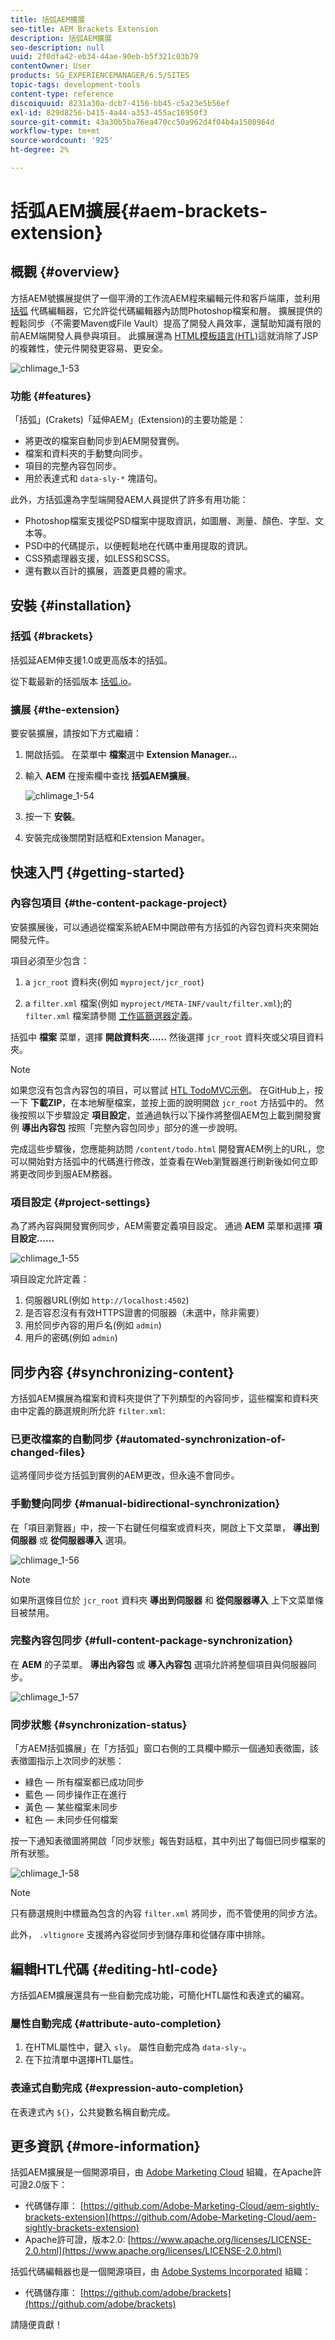 ```yaml
---
title: 括弧AEM擴展
seo-title: AEM Brackets Extension
description: 括弧AEM擴展
seo-description: null
uuid: 2f0dfa42-eb34-44ae-90eb-b5f321c03b79
contentOwner: User
products: SG_EXPERIENCEMANAGER/6.5/SITES
topic-tags: development-tools
content-type: reference
discoiquuid: 8231a30a-dcb7-4156-bb45-c5a23e5b56ef
exl-id: 829d8256-b415-4a44-a353-455ac16950f3
source-git-commit: 43a30b5ba76ea470cc50a962d4f04b4a1508964d
workflow-type: tm+mt
source-wordcount: '925'
ht-degree: 2%

---
```


# 括弧AEM擴展{#aem-brackets-extension}

## 概觀 {#overview}

方括AEM號擴展提供了一個平滑的工作流AEM程來編輯元件和客戶端庫，並利用 [括弧](https://brackets.io/) 代碼編輯器，它允許從代碼編輯器內訪問Photoshop檔案和層。 擴展提供的輕鬆同步（不需要Maven或File Vault）提高了開發人員效率，還幫助知識有限的前AEM端開發人員參與項目。 此擴展還為 [HTML模板語言(HTL)](https://experienceleague.adobe.com/docs/experience-manager-htl/content/overview.html)這就消除了JSP的複雜性，使元件開發更容易、更安全。

![chlimage_1-53](assets/chlimage_1-53a.png)

### 功能 {#features}

「括弧」(Crakets)「延伸AEM」(Extension)的主要功能是：

* 將更改的檔案自動同步到AEM開發實例。
* 檔案和資料夾的手動雙向同步。
* 項目的完整內容包同步。
* 用於表達式和 `data-sly-*` 塊語句。

此外，方括弧還為字型端開發AEM人員提供了許多有用功能：

* Photoshop檔案支援從PSD檔案中提取資訊，如圖層、測量、顏色、字型、文本等。
* PSD中的代碼提示，以便輕鬆地在代碼中重用提取的資訊。
* CSS預處理器支援，如LESS和SCSS。
* 還有數以百計的擴展，涵蓋更具體的需求。

## 安裝 {#installation}

### 括弧 {#brackets}

括弧延AEM伸支援1.0或更高版本的括弧。

從下載最新的括弧版本 [括弧.io](https://brackets.io/)。

### 擴展 {#the-extension}

要安裝擴展，請按如下方式繼續：

1. 開啟括弧。 在菜單中 **檔案**&#x200B;選中 **Extension Manager...**
1. 輸入 **AEM** 在搜索欄中查找 **括弧AEM擴展**。

   ![chlimage_1-54](assets/chlimage_1-54a.png)

1. 按一下 **安裝**。
1. 安裝完成後關閉對話框和Extension Manager。

## 快速入門 {#getting-started}

### 內容包項目 {#the-content-package-project}

安裝擴展後，可以通過從檔案系統AEM中開啟帶有方括弧的內容包資料夾來開始開發元件。

項目必須至少包含：

1. a `jcr_root` 資料夾(例如 `myproject/jcr_root`)

1. a `filter.xml` 檔案(例如 `myproject/META-INF/vault/filter.xml`);的 `filter.xml` 檔案請參閱 [工作區篩選器定義](https://jackrabbit.apache.org/filevault/filter.html)。

括弧中 **檔案** 菜單，選擇 **開啟資料夾……** 然後選擇 `jcr_root` 資料夾或父項目資料夾。

>[!NOTE]
>
>如果您沒有包含內容包的項目，可以嘗試 [HTL TodoMVC示例](https://github.com/Adobe-Marketing-Cloud/aem-sightly-sample-todomvc)。 在GitHub上，按一下 **下載ZIP**，在本地解壓檔案，並按上面的說明開啟 `jcr_root` 方括弧中的。 然後按照以下步驟設定 **項目設定**，並通過執行以下操作將整個AEM包上載到開發實例 **導出內容包** 按照「完整內容包同步」部分的進一步說明。
>
>完成這些步驟後，您應能夠訪問 `/content/todo.html` 開發實AEM例上的URL，您可以開始對方括弧中的代碼進行修改，並查看在Web瀏覽器進行刷新後如何立即將更改同步到服AEM務器。

### 項目設定 {#project-settings}

為了將內容與開發實例同步，AEM需要定義項目設定。 通過 **AEM** 菜單和選擇 **項目設定……**

![chlimage_1-55](assets/chlimage_1-55a.png)

項目設定允許定義：

1. 伺服器URL(例如 `http://localhost:4502`)
1. 是否容忍沒有有效HTTPS證書的伺服器（未選中，除非需要）
1. 用於同步內容的用戶名(例如 `admin`)
1. 用戶的密碼(例如 `admin`)

## 同步內容 {#synchronizing-content}

方括弧AEM擴展為檔案和資料夾提供了下列類型的內容同步，這些檔案和資料夾由中定義的篩選規則所允許 `filter.xml`:

### 已更改檔案的自動同步 {#automated-synchronization-of-changed-files}

這將僅同步從方括弧到實例的AEM更改，但永遠不會同步。

### 手動雙向同步 {#manual-bidirectional-synchronization}

在「項目瀏覽器」中，按一下右鍵任何檔案或資料夾，開啟上下文菜單， **導出到伺服器** 或 **從伺服器導入** 選項。

![chlimage_1-56](assets/chlimage_1-56a.png)

>[!NOTE]
>
>如果所選條目位於 `jcr_root` 資料夾 **導出到伺服器** 和 **從伺服器導入** 上下文菜單條目被禁用。

### 完整內容包同步 {#full-content-package-synchronization}

在 **AEM** 的子菜單。 **導出內容包** 或 **導入內容包** 選項允許將整個項目與伺服器同步。

![chlimage_1-57](assets/chlimage_1-57a.png)

### 同步狀態 {#synchronization-status}

「方AEM括弧擴展」在「方括弧」窗口右側的工具欄中顯示一個通知表徵圖，該表徵圖指示上次同步的狀態：

* 綠色 — 所有檔案都已成功同步
* 藍色 — 同步操作正在進行
* 黃色 — 某些檔案未同步
* 紅色 — 未同步任何檔案

按一下通知表徵圖將開啟「同步狀態」報告對話框，其中列出了每個已同步檔案的所有狀態。

![chlimage_1-58](assets/chlimage_1-58a.png)

>[!NOTE]
>
>只有篩選規則中標籤為包含的內容 `filter.xml` 將同步，而不管使用的同步方法。
>
>此外， `.vltignore` 支援將內容從同步到儲存庫和從儲存庫中排除。

## 編輯HTL代碼 {#editing-htl-code}

方括弧AEM擴展還具有一些自動完成功能，可簡化HTL屬性和表達式的編寫。

### 屬性自動完成 {#attribute-auto-completion}

1. 在HTML屬性中，鍵入 `sly`。 屬性自動完成為 `data-sly-`。
1. 在下拉清單中選擇HTL屬性。

### 表達式自動完成 {#expression-auto-completion}

在表達式內 `${}`，公共變數名稱自動完成。

## 更多資訊 {#more-information}

括弧AEM擴展是一個開源項目，由 [Adobe Marketing Cloud](https://github.com/Adobe-Marketing-Cloud) 組織，在Apache許可證2.0版下：

* 代碼儲存庫： [https://github.com/Adobe-Marketing-Cloud/aem-sightly-brackets-extension](https://github.com/Adobe-Marketing-Cloud/aem-sightly-brackets-extension)
* Apache許可證，版本2.0: [https://www.apache.org/licenses/LICENSE-2.0.html](https://www.apache.org/licenses/LICENSE-2.0.html)

括弧代碼編輯器也是一個開源項目，由 [Adobe Systems Incorporated](https://github.com/adobe) 組織：

* 代碼儲存庫： [https://github.com/adobe/brackets](https://github.com/adobe/brackets)

請隨便貢獻！
